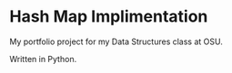 # Hash Map Implimentation

My portfolio project for my Data Structures class at OSU.

Written in Python.